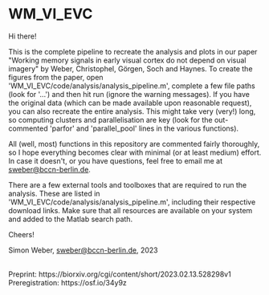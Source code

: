 # WM_VI_EVC

Hi there!

This is the complete pipeline to recreate the analysis and plots in our paper "Working memory signals in early visual cortex do not depend on visual imagery" by Weber, Christophel, Görgen, Soch and Haynes. To create the figures from the paper, open 'WM_VI_EVC/code/analysis/analysis_pipeline.m', complete a few file paths (look for '...') and then hit run (ignore the warning messages). If you have the original data (which can be made available upon reasonable request), you can also recreate the entire analysis. This might take very (very!) long, so computing clusters and parallelisation are key (look for the out-commented 'parfor' and 'parallel_pool' lines in the various functions). 

All (well, most) functions in this repository are commented fairly thoroughly, so I hope everything becomes clear with minimal (or at least medium) effort. In case it doesn't, or you have questions, feel free to email me at sweber@bccn-berlin.de.

There are a few external tools and toolboxes that are required to run the analysis. These are listed in 'WM_VI_EVC/code/analysis/analysis_pipeline.m', including their respective download links. Make sure that all resources are available on your system and added to the Matlab search path.

Cheers!

Simon Weber, sweber@bccn-berlin.de, 2023

 <br>
Preprint:  https://biorxiv.org/cgi/content/short/2023.02.13.528298v1  <br>
Preregistration: https://osf.io/34y9z
